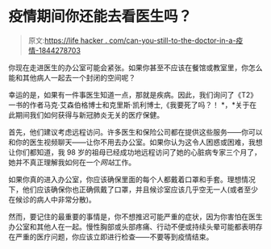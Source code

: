# 疫情期间你还能去看医生吗？

> 原文:[https://life hacker . com/can-you-still-to-the-doctor-in-a-疫情-1844278703](https://lifehacker.com/can-you-still-go-to-the-doctor-during-a-pandemic-1844278703)

你现在走进医生的办公室可能会紧张。如果你甚至不应该在餐馆或教室里，你怎么能和其他病人一起去一个封闭的空间呢？

幸运的是，如果有一件事医生知道一点，那就是疾病。因此，我们询问了《T2》一书的作者马克·艾森伯格博士和克里斯·凯利博士,《我要死了吗？！ *，*关于在此期间我们如何获得与新冠肺炎无关的医疗保健。

首先，他们建议考虑远程访问。许多医生和保险公司都在提供这些服务——你可以和你的医生视频聊天——让你不用去办公室。如果你认为这令人困惑或困难，我想让你们都知道，我 98 岁的祖母已经成功地远程访问了她的心脏病专家三个月了，她并不真正理解我如何在一个*网站*工作。

如果你真的进入办公室，你应该确保里面的每个人都戴着口罩和手套。理想情况下，他们应该确保你也正确佩戴了口罩，并且候诊室应该几乎空无一人(或者至少在候诊的病人中非常分散)。

然而，要记住的最重要的事情是，你不想推迟可能严重的症状，因为你害怕在医生办公室和其他人在一起。慢性胸部或头部疼痛、行动不便或持续头晕可能都表明存在严重的医疗问题，你应该立即进行检查——不要等到疫情结束。
